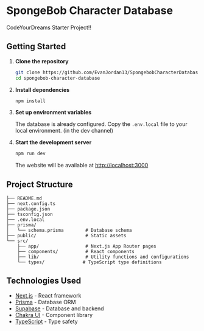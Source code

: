 # SpongeBob Character Database

CodeYourDreams Starter Project!!

## Getting Started

1. **Clone the repository**
   ```bash
   git clone https://github.com/EvanJordan13/SpongebobCharacterDatabase
   cd spongebob-character-database
   ```

2. **Install dependencies**
   ```bash
   npm install
   ```

3. **Set up environment variables**
   
   The database is already configured. Copy the  `.env.local` file to your local environment. (in the dev channel)

4. **Start the development server**
   ```bash
   npm run dev
   ```

   The website will be available at [http://localhost:3000](http://localhost:3000)

## Project Structure

```
├── README.md
├── next.config.ts
├── package.json
├── tsconfig.json
├── .env.local
├── prisma/
│   └── schema.prisma        # Database schema
├── public/                  # Static assets
└── src/
    ├── app/                 # Next.js App Router pages
    ├── components/          # React components
    ├── lib/                 # Utility functions and configurations
    └── types/              # TypeScript type definitions
```
## Technologies Used

- [Next.js](https://nextjs.org/) - React framework
- [Prisma](https://www.prisma.io/) - Database ORM
- [Supabase](https://supabase.com/) - Database and backend
- [Chakra UI](https://chakra-ui.com/) - Component library
- [TypeScript](https://www.typescriptlang.org/) - Type safety
